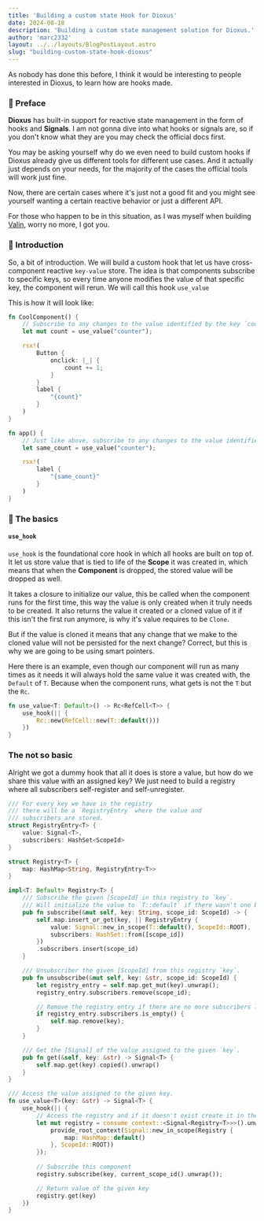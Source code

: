 ```yaml
---
title: 'Building a custom state Hook for Dioxus'
date: 2024-08-18
description: 'Building a custom state management solution for Dioxus.'
author: 'marc2332'
layout: ../../layouts/BlogPostLayout.astro
slug: "building-custom-state-hook-dioxus"
---
```


As nobody has done this before, I think it would be interesting to people interested in Dioxus, to learn
how are hooks made.

### 👋 Preface 

**Dioxus** has built-in support for reactive state management in the form of hooks and **Signals**.
I am not gonna dive into what hooks or signals are, so if you don't know what they are you may check the official docs first.

You may be asking yourself why do we even need to build custom hooks if Dioxus already give us different tools for different use cases.
And it actually just depends on your needs, for the majority of the cases the official tools will work just fine. 

Now, there are certain cases where it's just not a good fit and you might see yourself wanting a certain reactive behavior or just a different API. 

For those who happen to be in this situation, as I was myself when building [Valin](https://github.com/marc2332/valin/), worry no more, I got you.

### 🤝 Introduction 

So, a bit of introduction. We will build a custom hook that let us have cross-component reactive `key-value` store. 
The idea is that components subscribe to specific keys, so every time anyone modifies the value of that specific key, the component will rerun. We will call this hook  `use_value`

This is how it will look like:

```rs
fn CoolComponent() {
    // Subscribe to any changes to the value identified by the key `counter`.
    let mut count = use_value("counter");

    rsx!(
        Button {
            onclick: |_| {
                count += 1;
            }
        }
        label {
            "{count}"
        }
    )
}

fn app() {
    // Just like above, subscribe to any changes to the value identified by the key `counter`.
    let same_count = use_value("counter");

    rsx!(
        label {
            "{same_count}"
        }
    )
}

```

### 🧵 The basics 

#### `use_hook`

`use_hook` is the foundational core hook in which all hooks are built on top of.
It let us store value that is tied to life of the **Scope** it was created in,
which means that when the **Component** is dropped, the  stored value will be dropped as well.

It takes a closure to initialize our value, this be called when the component runs for the first time, this way the value is only created when it truly needs to be created. It also returns the value it created or a cloned value of it if this isn't the first run anymore, is why it's value requires to be `Clone`.

But if the value is cloned it means that any change that we make to the cloned value will not be 
persisted for the next change? Correct, but this is why we are going to be using smart pointers.

Here there is an example, even though our component will run as many times as it needs it will always hold the same value 
it was created with, the `Default` of `T`. Because when the component runs, what gets is not the `T` but the `Rc`.
```rs
fn use_value<T: Default>() -> Rc<RefCell<T>> {
    use_hook(|| {
        Rc::new(RefCell::new(T::default()))
    })
}
```

### The not so basic
Alright we got a dummy hook that all it does is store a value, but how do we share this value with an assigned key?
We just need to build a registry where all subscribers self-register and self-unregister.


```rs
/// For every key we have in the registry 
/// there will be a `RegistryEntry` where the value and 
/// subscribers are stored.
struct RegistryEntry<T> {
    value: Signal<T>,
    subscribers: HashSet<ScopeId>
}

struct Registry<T> {
    map: HashMap<String, RegistryEntry<T>>
}

impl<T: Default> Registry<T> {
    /// Subscribe the given [ScopeId] in this registry to `key`.
    /// Will initialize the value to `T::default` if there wasn't one before.
    pub fn subscribe(&mut self, key: String, scope_id: ScopeId) -> {
        self.map.insert_or_get(key, || RegistryEntry {
            value: Signal::new_in_scope(T::default(), ScopeId::ROOT),
            subscribers: HashSet::from([scope_id])
        })
        .subscribers.insert(scope_id)
    }

    /// Unsubscriber the given [ScopeId] from this registry `key`.
    pub fn unsubscribe(&mut self, key: &str, scope_id: ScopeId) {
        let registry_entry = self.map.get_mut(key).unwrap();
        registry_entry.subscribers.remove(scope_id);

        // Remove the registry entry if there are no more subscribers left
        if registry_entry.subscribers.is_empty() {
            self.map.remove(key);
        }
    }

    /// Get the [Signal] of the value assigned to the given `key`.
    pub fn get(&self, key: &str) -> Signal<T> {
        self.map.get(key).copied().unwrap()
    }
}

/// Access the value assigned to the given key.
fn use_value<T>(key: &str) -> Signal<T> {
    use_hook(|| {
        // Access the registry and if it doesn't exist create it in the root scope
        let mut registry = consume_context::<Signal<Registry<T>>>().unwrap_or_else(|| {
            provide_root_context(Signal::new_in_scope(Registry {
                map: HashMap::default()
            }, ScopeId::ROOT))
        });
        
        // Subscribe this component
        registry.subscribe(key, current_scope_id().unwrap());

        // Return value of the given key
        registry.get(key)
    })
}
```

